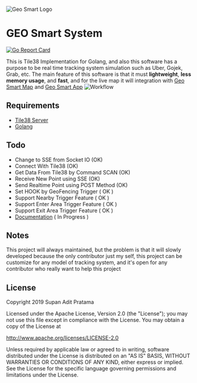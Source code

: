 ![Geo Smart Logo](http://supanadit.com/wp-content/uploads/2019/11/Geo-Smart-Logo.png)

# GEO Smart System

[![Go Report Card](https://goreportcard.com/badge/github.com/supanadit/geo-smart-system)](https://goreportcard.com/report/github.com/supanadit/geo-smart-system)

This is Tile38 Implementation for Golang, and also this software has a purpose to be real time tracking system 
simulation such as Uber, Gojek, Grab, etc. The main feature of this software is that it must **lightweight**, 
**less memory usage**, and **fast**, and for the live map it will integration with [Geo Smart Map](https://github.com/supanadit/geosmartmap) and [Geo Smart App](https://github.com/supanadit/geosmartapp)
![Workflow](http://supanadit.com/wp-content/uploads/2019/11/geosmart-work.png)

## Requirements
- [Tile38 Server](https://tile38.com/)
- [Golang](https://golang.org/)

## Todo
- Change to SSE from Socket IO (OK)
- Connect With Tile38 (OK)
- Get Data From Tile38 by Command SCAN (OK)
- Receive New Point using SSE (OK)
- Send Realtime Point using POST Method (OK)
- Set HOOK by GeoFencing Trigger ( OK )
- Support Nearby Trigger Feature ( OK )
- Support Enter Area Trigger Feature ( OK )
- Support Exit Area Trigger Feature ( OK )
- [Documentation](https://github.com/supanadit/geosmartdocumentation) ( In Progress )

## Notes

This project will always maintained, but the problem is that it will slowly developed because the only contributor just my self, this project can be customize for any model of tracking system, and it's open for any contributor who really want to help this project

## License
Copyright 2019 Supan Adit Pratama

Licensed under the Apache License, Version 2.0 (the "License");
you may not use this file except in compliance with the License.
You may obtain a copy of the License at

 http://www.apache.org/licenses/LICENSE-2.0

Unless required by applicable law or agreed to in writing, software
distributed under the License is distributed on an "AS IS" BASIS,
WITHOUT WARRANTIES OR CONDITIONS OF ANY KIND, either express or implied.
See the License for the specific language governing permissions and
limitations under the License.
